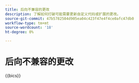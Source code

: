 ```yaml
---
title: 后向不兼容的更改
description: 了解如何打破可能需要更新自定义代码或扩展的更改。
source-git-commit: 47b5782504d905ea04c423f47e4f4ce0afc47db0
workflow-type: tm+mt
source-wordcount: '18'
ht-degree: 0%

---
```



# 后向不兼容的更改

{{bics}}

